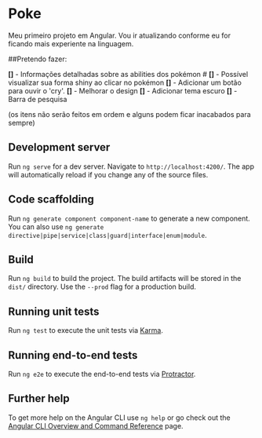 # Poke

Meu primeiro projeto em Angular.
Vou ir atualizando conforme eu for ficando mais experiente na linguagem.

##Pretendo fazer:

**[]** - Informações detalhadas sobre as abilities dos pokémon #
**[]** - Possível visualizar sua forma shiny ao clicar no pokémon
**[]** - Adicionar um botão para ouvir o 'cry'.
**[]** - Melhorar o design
**[]** - Adicionar tema escuro
**[]** - Barra de pesquisa

(os itens não serão feitos em ordem e alguns podem ficar inacabados para sempre)

## Development server

Run `ng serve` for a dev server. Navigate to `http://localhost:4200/`. The app will automatically reload if you change any of the source files.

## Code scaffolding

Run `ng generate component component-name` to generate a new component. You can also use `ng generate directive|pipe|service|class|guard|interface|enum|module`.

## Build

Run `ng build` to build the project. The build artifacts will be stored in the `dist/` directory. Use the `--prod` flag for a production build.

## Running unit tests

Run `ng test` to execute the unit tests via [Karma](https://karma-runner.github.io).

## Running end-to-end tests

Run `ng e2e` to execute the end-to-end tests via [Protractor](http://www.protractortest.org/).

## Further help

To get more help on the Angular CLI use `ng help` or go check out the [Angular CLI Overview and Command Reference](https://angular.io/cli) page.
